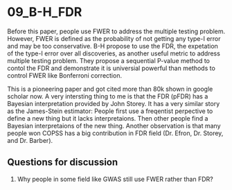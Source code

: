 # 09_B-H_FDR

Before this paper, people use FWER to address the multiple testing problem. However, FWER is defined as the probability of not getting any type-I error and may be too conservative. B-H propose to use the FDR, the expetation of the type-I error over all discoveries, as another useful metric to address multiple testing problem. They propose a sequential P-value method to contol the FDR and demonstrate it is universial powerful than methods to control FWER like Bonferroni correction.

This is a pioneering paper and got cited more than 80k shown in google scholar now.  A very intersting thing to me is that the FDR (pFDR) has a Bayesian interpretation provided by John Storey.  It has a very similar story as the James-Stein estimator: People first use a freqentist perpective to define a new thing but it lacks interpretaions. Then other people find a Bayesian interpretaions of the new thing. Another observation is that many people won COPSS has a big contribution in FDR field (Dr. Efron, Dr. Storey, and Dr. Barber).

## Questions for discussion

1. Why people in some field like GWAS still use FWER rather than FDR?